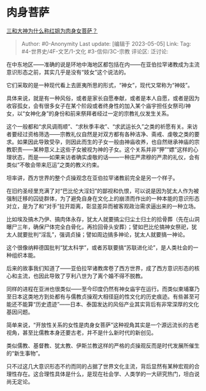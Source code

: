 # 肉身菩萨
[三和大神为什么称红姐为肉身女菩萨？](https://www.zhihu.com/question/598954251/answer/3014169762)

> Author: #0-Anonymity
> Last update: [编辑于 2023-05-05]
> Link:
> Tag: #4-世界史/4F-文艺/1-文化 #3-信仰/3C-宗教
> 评论区:
> 泛讨论:

在中东地区——准确的说是环地中海地区都包括在内——在亚伯拉罕诸教成为主流意识形态之前，其实几乎是没有“妓女”这个说法的。

它们采取的是一种现代看上去匪夷所思的形式，“神女”，现代又常称为“神妓”。

具体来说，就是有一种风俗，或者是家长自愿奉献，或者是本人自愿，或者是因为收容孤女，会有很多女子在某个阶段或者终身性的加入某个庙宇担任女祭司/神女，以“女神化身”的身份和前来祭拜者经过一定的宗教礼仪发生关系。

这个一般都和“求风调雨顺”、“求秋季丰收”、“求武运长久”之类的祈愿有关。来访者要经过资格筛选——宗教礼仪自然是对双方都有各种洁净、斋戒、虔敬之类的要求。如果因此导致受孕，则因此而生的子女一般由神庙收养，也自然继承神庙的宗教职责——某种意义上这些子女被视为神的子女。这个关系并非“狎”“嫖”这样的心理状态，而是——如果来访者确实虔敬的话——一种庄严肃穆的严肃的礼仪，会有类似“不敬会带来厄运”之类的教义约束。

坦率讲，西方世界的整个贞操观念在亚伯拉罕诸教前完全是另一个样子。

在旧约圣经里充满了对“巴比伦大淫妇”的鄙视和仇恨，可以说是因为犹太人作为被强制迁移的囚徒群体，为了避免自身在文化上的崩溃而作出的一种本能的意识形态对立，是为了和“对手”拉开距离，彰显差异而被客观政治需求逼出来的一种立场。

比如埃及搞木乃伊、搞肉体永存，犹太人就要搞尘归尘土归土的拾骨葬（先在山洞曝尸三年，确保尸体完全白骨化，再捡回骨头安葬）；譬如巴比伦搞神女祭祀，犹太人就要批判“淫乱”，强调贞操；譬如周边搞多神论，犹太人就要搞一神论。

这个很像纳粹德国批判“犹太科学”，或者苏联要搞“苏联进化论”，是人类社会的一种组织本能。

后来的故事我们知道了——亚伯拉罕诸教席卷了西方世界，成了西方意识形态的核心和主流，也因此导致了亨利八世为了离个婚不得不脱教。

同样的进程在亚洲也很类似——至今印度仍然有神女庙宇在运行。而类似柬埔寨乃至日本这类地方到处都有与儒教贞操观大相径庭的性文化的历史痕迹。有些甚至可能还不能算“历史遗迹”——日本、泰国发达的风俗产业其实背后有非常深厚的文化基因问题。

简单来说，“开放性关系的女性是肉身女菩萨”这种视角其实是一个源远流长的古老视角，甚至比儒教本身还要古老，并不是什么新时代的新创见。

类似儒教、基督教、犹太教、伊斯兰教这样的严格的贞操观反而是时代发展所催生的“新生事物”。

只不过这几大意识形态不约而同的占据了世界文化主流，背后显然有某种宏观的合理性存在。这合理性具体是什么，是现在社会学、人类学的一大研究热门，坦白说尚无定论。
